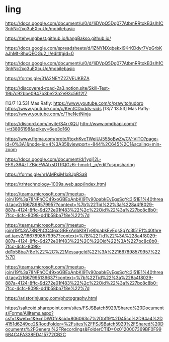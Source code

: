 # ling
https://docs.google.com/document/u/0/d/1iDVpQ5Dg077AtbmRRtokB3sIh1C3nhNc2xo3uEXcuUc/mobilebasic

https://tehyungbest.github.io/kangBakso.github.io/

https://docs.google.com/spreadsheets/d/1ZNYNXqbekxl9KrKDdyr7VpGrbKaJhMt-8huQEOGu2_I/edit#gid=0

https://docs.google.com/document/u/0/d/1iDVpQ5Dg077AtbmRRtokB3sIh1C3nhNc2xo3uEXcuUc/mobilebasic

https://forms.gle/31A2NEYZ2ZVEUKBZA

https://discovered-road-2a3.notion.site/Skill-Test-19b7c92bbe0947b3be23a2e93c5612f7

[13/7 13.53] Mas Rafly: https://www.youtube.com/c/prawitohudoro
https://www.youtube.com/c/KentCDodds-vids
[13/7 13.53] Mas Rafly: https://www.youtube.com/c/TheNetNinja

https://discord.com/invite/S4rrXQU
http://www.omdbapi.com/?i=tt3896198&apikey=6ee3d160

https://www.figma.com/proto/ftoxhKvcTWeiUJ555oBwZv/CV-VITO?page-id=0%3A1&node-id=4%3A35&viewport=-844%2C645%2C1&scaling=min-zoom

https://docs.google.com/document/d/1ygj12L-EFSz364zTZBicEWAIxsDTRQGz6r-hmcIrL_o/edit?usp=sharing

https://forms.gle/m1AMRsiM1x8JpRSa8

https://trhtechnology-1009a.web.app/index.html

https://teams.microsoft.com/l/meetup-join/19%3a78NPhCC49xoGBExAnbKI9Ty90pabkEvEgsSgYc3l51E1%40thread.tacv2/1667898579957?context=%7b%22Tid%22%3a%228a4f8029-887a-4124-8ffc-9d272e01f483%22%2c%22Oid%22%3a%227bc8c8b0-7fcc-4cfc-8098-dd1b58ba7f8e%22%7d

https://teams.microsoft.com/l/meetup-join/19%3A78NPhCC49xoGBExAnbKI9Ty90pabkEvEgsSgYc3l51E1%40thread.tacv2/1667898579957?context=%7B%22Tid%22%3A%228a4f8029-887a-4124-8ffc-9d272e01f483%22%2C%22Oid%22%3A%227bc8c8b0-7fcc-4cfc-8098-dd1b58ba7f8e%22%2C%22MessageId%22%3A%221667898579957%22%7D

https://teams.microsoft.com/l/meetup-join/19%3a78NPhCC49xoGBExAnbKI9Ty90pabkEvEgsSgYc3l51E1%40thread.tacv2/1667995139637?context=%7b%22Tid%22%3a%228a4f8029-887a-4124-8ffc-9d272e01f483%22%2c%22Oid%22%3a%227bc8c8b0-7fcc-4cfc-8098-dd1b58ba7f8e%22%7d

https://aristorinjuang.com/photography.html

https://saltcoid.sharepoint.com/sites/FSJSBatch5929/Shared%20Documents/Forms/AllItems.aspx?csf=1&web=1&e=nDWGfn&cid=806063c7%2Dbff9%2D45cc%2D94a4%2D4151d6249ce2&RootFolder=%2Fsites%2FFSJSBatch5929%2FShared%20Documents%2FGeneral%2FRecordings&FolderCTID=0x0120007369BF0F996B4C4FA338ED415772CB2C

